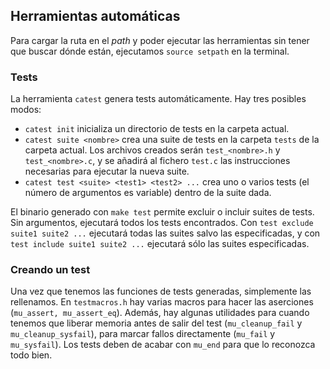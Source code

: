 ## Herramientas automáticas

Para cargar la ruta en el _path_ y poder ejecutar las herramientas sin tener que buscar dónde están, ejecutamos `source setpath` en la terminal.

### Tests

La herramienta `catest` genera tests automáticamente. Hay tres posibles modos:

* `catest init` inicializa un directorio de tests en la carpeta actual.
* `catest suite <nombre>` crea una suite de tests en la carpeta `tests` de la carpeta actual. Los archivos creados serán `test_<nombre>.h` y `test_<nombre>.c`, y se añadirá al fichero `test.c` las instrucciones necesarias para ejecutar la nueva suite.
* `catest test <suite> <test1> <test2> ...` crea uno o varios tests (el número de argumentos es variable) dentro de la suite dada.

El binario generado con `make test` permite excluir o incluir suites de tests. Sin argumentos, ejecutará todos los tests encontrados. Con `test exclude suite1 suite2 ...` ejecutará todas las suites salvo las especificadas, y con `test include suite1 suite2 ...` ejecutará sólo las suites especificadas.

### Creando un test

Una vez que tenemos las funciones de tests generadas, simplemente las rellenamos. En `testmacros.h` hay varias macros para hacer las aserciones (`mu_assert, mu_assert_eq`). Además, hay algunas utilidades para cuando tenemos que liberar memoria antes de salir del test (`mu_cleanup_fail` y `mu_cleanup_sysfail`), para marcar fallos directamente (`mu_fail` y `mu_sysfail`). Los tests deben de acabar con `mu_end` para que lo reconozca todo bien.
